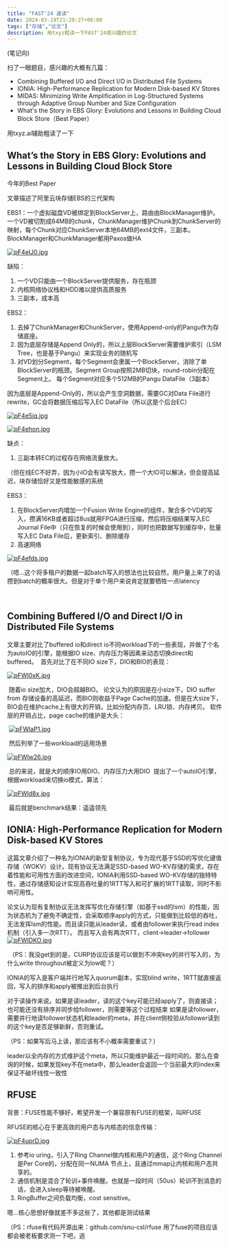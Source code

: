 ```yaml
---
title: "FAST'24 速读"
date: 2024-03-19T21:20:27+08:00
tags: ["存储","论文"]
description: 用txyz粗读一下FAST'24感兴趣的论文
---
```



(笔记向)

扫了一眼题目，感兴趣的大概有几篇：
- Combining Buffered I/O and Direct I/O in Distributed File Systems
- IONIA: High-Performance Replication for Modern Disk-based KV Stores
- MIDAS: Minimizing Write Amplification in Log-Structured Systems through Adaptive Group Number and Size Configuration
- What's the Story in EBS Glory: Evolutions and Lessons in Building Cloud Block Store（Best Paper）

用txyz.ai辅助粗读了一下

## What’s the Story in EBS Glory: Evolutions and Lessons in Building Cloud Block Store
今年的Best Paper

文章描述了阿里云块存储EBS的三代架构

EBS1：一个虚拟磁盘VD被绑定到BlockServer上，路由由BlockManager维护。
一个VD被切割成64MB的chunk，ChunkManager维护Chunk到ChunkServer的映射，每个Chunk对应ChunkServer本地64MB的ext4文件，三副本。
BlockManager和ChunkManager都用Paxos做HA

[![pF4eIJ0.jpg](https://s21.ax1x.com/2024/03/24/pF4eIJ0.jpg)](https://imgse.com/i/pF4eIJ0)

缺陷：
1. 一个VD只能由一个BlockServer提供服务，存在瓶颈
2. 内核网络协议栈和HDD难以提供高质服务
3. 三副本，成本高

EBS2：
1. 去掉了ChunkManager和ChunkServer，使用Append-only的Pangu作为存储底座。
2. 因为底层存储是Append Only的，所以上层BlockServer需要维护索引（LSM Tree，也是基于Pangu）来实现业务的随机写
3. 对VD划分Segment，每个Segment会隶属一个BlockServer，消除了单BlockServer的瓶颈。Segment Group按照2MB切块，round-robin分配在Segment上。
每个Segment对应多个512MB的Pangu DataFile（3副本）

因为底层是Append-Only的，所以会产生空洞数据，需要GC对Data File进行rewrite，GC会将数据压缩后写入EC DataFile（所以这是个后台EC）

[![pF4e5iq.jpg](https://s21.ax1x.com/2024/03/24/pF4e5iq.jpg)](https://imgse.com/i/pF4e5iq)

[![pF4ehon.jpg](https://s21.ax1x.com/2024/03/24/pF4ehon.jpg)](https://imgse.com/i/pF4ehon)

缺点：
1. 三副本转EC的过程存在网络流量放大。

（但在线EC不好弄，因为小IO会有读写放大，攒一个大IO可以解决，但会提高延迟，块存储恰好又是性能敏感的系统

EBS3：
1. 在BlockServer内增加一个Fusion Write Engine的组件，聚合多个VD的写入，攒满16KB或者超过8us就用FPGA进行压缩，然后将压缩结果写入EC Journal File中（只在恢复的时候会使用到），同时也把数据写到缓存中，批量写入EC Data File后，更新索引、删除缓存
2. 高速网络

[![pF4efds.jpg](https://s21.ax1x.com/2024/03/24/pF4efds.jpg)](https://imgse.com/i/pF4efds)

（唔...这个将多租户的数据一起batch写入的想法也比较自然，用户量上来了的话攒到batch的概率很大。但是对于单个用户来说肯定就要牺牲一点latency

   
﻿
## Combining Buffered I/O and Direct I/O in Distributed File Systems
文章主要对比了buffered io和direct io不同workload下的一些表现，并做了个名为autoIO的引擎，能根据IO size、内存压力等因素来动态切换direct和buffered。
﻿
首先对比了在不同IO size下，DIO和BIO的表现：


﻿[![pFWl0xK.jpg](https://s21.ax1x.com/2024/03/19/pFWl0xK.jpg)](https://imgse.com/i/pFWl0xK)

﻿
随着io size加大，DIO会超越BIO。
论文认为的原因是在小size下，DIO suffer from 存储设备的高延迟，而BIO则收益于Page Cache的加速。但是在大size下，BIO会在维护cache上有很大的开销，比如分配内存页、LRU锁、内存拷贝。
﻿
软件层的开销占比，page cache的维护是大头：

﻿ [![pFWlaP1.jpg](https://s21.ax1x.com/2024/03/19/pFWlaP1.jpg)](https://imgse.com/i/pFWlaP1)

﻿
然后列举了一些workload的适用场景

﻿[![pFWlw26.jpg](https://s21.ax1x.com/2024/03/19/pFWlw26.jpg)](https://imgse.com/i/pFWlw26)

﻿
总的来说，就是大的顺序IO用DIO、内存压力大用DIO
﻿
提出了一个autoIO引擎，根据workload来切换io模式，算法：

[![pFWld8x.jpg](https://s21.ax1x.com/2024/03/19/pFWld8x.jpg)](https://imgse.com/i/pFWld8x)

﻿
最后就是benchmark结果：遥遥领先
﻿
## IONIA: High-Performance Replication for Modern Disk-based KV Stores
这篇文章介绍了一种名为IONIA的新型复制协议，专为现代基于SSD的写优化键值存储（WOKV）设计。现有协议无法满足SSD-based WO-KV存储的需求，存在着性能和可用性方面的改进空间，IONIA利用SSD-based WO-KV存储的独特特性，通过存储感知设计实现高吞吐量的1RTT写入和可扩展的1RTT读取，同时不影响可用性。
﻿

论文认为现有复制协议无法发挥写优化存储引擎（如基于ssd的lsm）的性能，因为状态机为了避免不确定性，会采取顺序apply的方式，只能做到比较低的吞吐，无法发挥lsm的性能。而且读只能从leader读，或者由follower来执行read index机制（引入多一次RTT）。
而且写入会有两次RTT，client->leader->follower
﻿
 [![pFWlDKO.jpg](https://s21.ax1x.com/2024/03/19/pFWlDKO.jpg)](https://imgse.com/i/pFWlDKO)
﻿

﻿
（PS：我没get到的是，CURP协议应该是可以做到不冲突key的并行写入的，为什么write throughout被定义为low呢？）

IONIA的写入是客户端并行地写入quorum副本，实现blind write，1RTT就直接返回，写入的排序和apply被推出到后台执行

对于读操作来说。如果是读leader，读的这个key可能已经apply了，则直接读；也可能还没有排序并同步给follower，则需要等这个过程结束
如果是读follower，需要并行地读follower状态机和leader的meta，并在client侧校验从follower读到的这个key是否足够新鲜，否则重试。

（PS：如果写后马上读，那应该有不小概率需要重试？）

leader以全内存的方式维护这个meta，所以只能维护最近一段时间的。那么在查询的时候，如果发现key不在meta中，那么leader会返回一个当前最大的index来保证不破坏线性一致性


## RFUSE
背景：FUSE性能不够好，希望开发一个兼容原有FUSE的框架，叫RFUSE

RFUSE的核心在于更高效的用户态与内核态的信息传输：

[![pF4uprD.jpg](https://s21.ax1x.com/2024/03/24/pF4uprD.jpg)](https://imgse.com/i/pF4uprD)

1. 参考io uring，引入了Ring Channel做内核和用户的通信，这个Ring Channel是Per Core的，分配在同一NUMA 节点上，且通过mmap让内核和用户态共享的。
2. 通信机制是混合了轮训+事件唤醒。也就是一段时间（50us）轮训不到消息的话，会进入sleep等待被唤醒。
3. RingBuffer之间负载均衡，cost sensitive。

嗯...核心思想好像就差不多这些了，其他都是测试结果

（PS：rfuse有代码开源出来：github.com/snu-csl/rfuse 用了fuse的项目应该都会被老板要求测一下吧，逃





